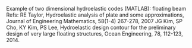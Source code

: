Example of two dimensional hydroelastic codes (MATLAB): floating beam 
Refs: 
RE Taylor, Hydroelastic analysis of plate and some approximations, Journal of Engineering Mathematics, 58(1-4) 267-278, 2007
JG Kim, SP Cho, KY Kim, PS Lee, Hydroelastic design contour for the preliminary design of very large floating structures, Ocean Engineering, 78, 112-123, 2014.
